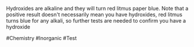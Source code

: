 Hydroxides are alkaline and they will turn red litmus paper blue. Note that a positive result doesn't necessarily mean you have hydroxides, red litmus turns blue for any alkali, so further tests are needed to confirm you have a hydroxide

#Chemistry #Inorganic #Test